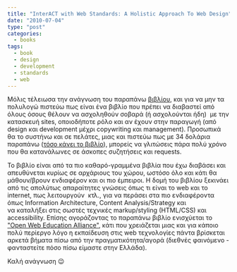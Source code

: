 ```yaml
---
title: "InterACT with Web Standards: A Holistic Approach To Web Design"
date: "2010-07-04"
type: "post"
categories:
  - books
tags:
  - book
  - design
  - development
  - standards
  - web
---
```


Μόλις τέλειωσα την ανάγνωση του παραπάνω [βιβλίου](http://interactwithwebstandards.com/ "InterACT with Web Standards: A holistic approach to web design"), και για να μην τα πολυλογώ πιστεύω πως είναι ένα βιβλίο που πρέπει να διαβαστεί από όλους όσους θέλουν να ασχοληθούν σοβαρά (ή ασχολούνται ήδη)  με την κατασκευή sites, οποιοδήποτε ρόλο και αν έχουν στην παραγωγή (από design και development μέχρι copywriting και management). Προσωπικά θα το συστήνω και σε πελάτες, μιας και πιστεύω πως με 34 δολάρια παραπάνω ([τόσο κάνει το βιβλίο](http://www.amazon.com/exec/obidos/ASIN/0321703529/aarronwalterc-20/ "buy InterACT with Web Standards: A holistic approach to web design from Amazon")), μπορείς να γλιτώσεις πάρα πολύ χρόνο που θα κατανάλωνες σε άσκοπες συζητήσεις και requests.

Το βιβλίο είναι από τα πιο καθαρό-γραμμένα βιβλία που έχω διαβάσει και απευθύνεται κυρίως σε αρχάριους του χώρου, ωστόσο όλο και κάτι θα μάθουν/βρουν ενδιαφέρον και οι πιο έμπειροι. Η δομή του βιβλίου ξεκινάει από τις απολύτως απαραίτητες γνώσεις όπως τι είναι το web και το internet, πως λειτουργούν  κτλ., για να περάσει στα πιο ενδιαφέροντα όπως Ιnformation Architecture, Content Analysis/Strategy και να καταλήξει στις σωστές τεχνικές markup/styling (HTML/CSS) και accessibility. Επίσης αγοράζοντας το παραπάνω βιβλίο ενισχύεται το ["Open Web Education Alliance"](http://www.w3.org/2009/02/owea-xg-charter.html "Open Web Education Alliance"), κάτι που χρειάζεται μιας και για κάποιο πολύ περίεργο λόγο η εκπαίδευση στις web τεχνολογίες πάντα βρίσκεται αρκετά βήματα πίσω από την πραγματικότητα/αγορά (διεθνές φαινόμενο - φανταστείτε πόσο πίσω είμαστε στην Ελλάδα).

Καλή ανάγνωση 😉

